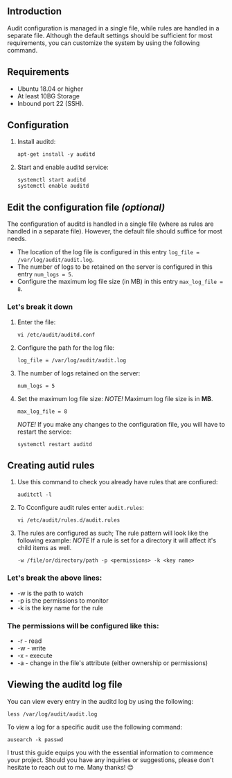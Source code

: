 ## Introduction
Audit configuration is managed in a single file, while rules are handled in a separate file. Although the default settings should be sufficient for most requirements, you can customize the system by using the following command.

## Requirements 
- Ubuntu 18.04 or higher
- At least 10BG Storage 
- Inbound port 22 (SSH).

## Configuration
1. Install auditd:
   ```
   apt-get install -y auditd 
   ```
2. Start and enable auditd service:
   ``` 
   systemctl start auditd
   systemctl enable auditd
   ```

## Edit the configuration file *(optional)*
The configuration of auditd is handled in a single file (where as rules are handled in a separate file). However, the default file should suffice for most needs.

- The location of the log file is configured in this entry ```log_file = /var/log/audit/audit.log```.
- The number of logs to be retained on the server is configured in this entry ```num_logs = 5```.
- Configure the maximum log file size (in MB) in this entry ```max_log_file = 8```.

### Let's break it down 
1. Enter the file:
   ```
   vi /etc/audit/auditd.conf
   ``` 
2. Configure the path for the log file:
   ```
   log_file = /var/log/audit/audit.log
   ```
3. The number of logs retained on the server:
   ```
   num_logs = 5
   ```
4. Set the maximum log file size: 
   *NOTE!* Maximum log file size is in **MB**.
   ```
   max_log_file = 8
   ```
   *NOTE!* If you make any changes to the configuration file, you will have to restart the service:
   ```
   systemctl restart auditd
   ```
## Creating autid rules
1. Use this command to check you already have rules that are confiured:
   ```
   auditctl -l
   ```
2. To Cconfigure audit rules enter ```audit.rules```:
   ```
   vi /etc/audit/rules.d/audit.rules
   ```
3. The rules are configured as such; The rule pattern will look like the following example:
   *NOTE* If a rule is set for a directory it will affect it's child items as well.
   ```
   -w /file/or/directory/path -p <permissions> -k <key name>
   ```
### Let's break the above lines:
- -w is the path to watch
- -p is the permissions to monitor
- -k is the key name for the rule

### The permissions will be configured like this:
- -r - read
- -w - write
- -x - execute
- -a - change in the file's attribute (either ownership or permissions)
  
## Viewing the auditd log file
   You can view every entry in the auditd log by using the following:
   ```
   less /var/log/audit/audit.log
   ```
   
   To view a log for a specific audit use the following command:
   
   ```
   ausearch -k passwd
   ```

I trust this guide equips you with the essential information to commence your project.
Should you have any inquiries or suggestions, please don't hesitate to reach out to me.
Many thanks! 😊